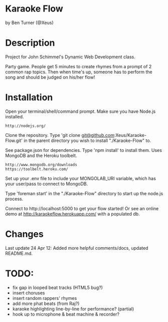 # Karaoke Flow

by Ben Turner (@Xeus)

# Description

Project for John Schimmel's Dynamic Web Development class.

Party game.  People get 5 minutes to create rhymes from a prompt of 2 common rap
topics.  Then when time's up, someone has to perform the song and should be
judged on his/her flow!

# Installation

Open your terminal/shell/command prompt.  Make sure you have Node.js installed.

	http://nodejs.org/

Clone the repository.  Type 'git clone git@github.com:Xeus/Karaoke-Flow.git' in
the parent directory you wish to install "./Karaoke-Flow" to.

See package.json for dependencies.  Type 'npm install' to install them. Uses
MongoDB and the Heroku toolbelt.

	http://www.mongodb.org/downloads
	https://toolbelt.heroku.com/

Set up your .env file to include your MONGOLAB_URI variable, which has your
user/pass to connect to MongoDB.

Type 'foreman start' in the "./Karaoke-Flow" directory to start up the
node.js process.

Connect to http://localhost:5000 to get your flow started!  Or see an
online demo at http://karaokeflow.herokuapp.com/ with a populated db.

# Changes

Last update 24 Apr 12: Added more helpful comments/docs, updated README.md.

# TODO:
- fix gap in looped beat tracks (HTML5 bug?)
- insert choruses
- insert random rappers' rhymes
- add more phat beats (from Raj?)
- karaoke highlighting line-by-line for performance? (partial)
- hook up to microphone & beat machine & recorder?
